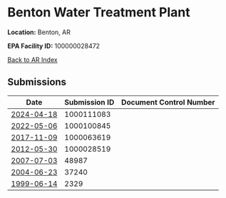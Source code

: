 # Benton Water Treatment Plant

**Location:** Benton, AR

**EPA Facility ID:** 100000028472

[Back to AR Index](../../index.md)

## Submissions

| Date | Submission ID | Document Control Number |
|------|--------------|-------------------------|
| [2024-04-18](submissions/1000111083.md) | 1000111083 |  |
| [2022-05-06](submissions/1000100845.md) | 1000100845 |  |
| [2017-11-09](submissions/1000063619.md) | 1000063619 |  |
| [2012-05-30](submissions/1000028519.md) | 1000028519 |  |
| [2007-07-03](submissions/48987.md) | 48987 |  |
| [2004-06-23](submissions/37240.md) | 37240 |  |
| [1999-06-14](submissions/2329.md) | 2329 |  |
